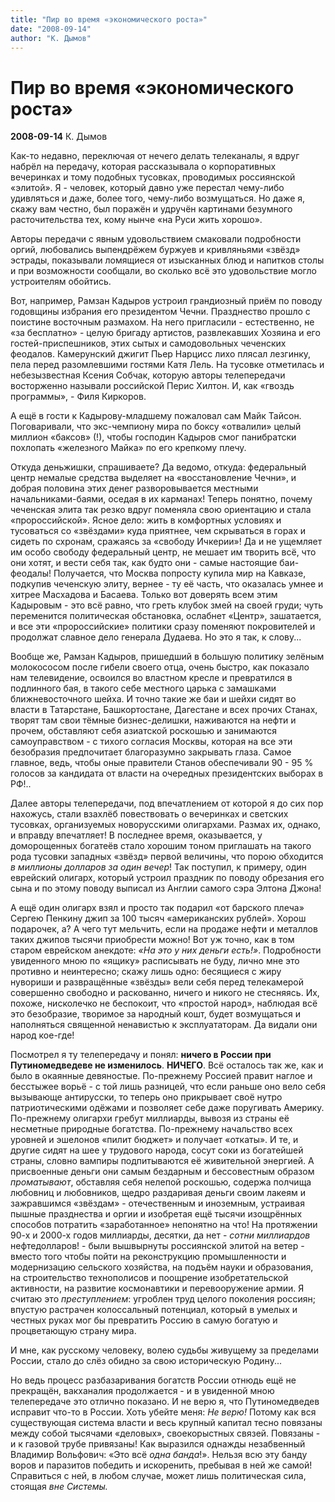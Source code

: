 ```yaml
---
title: "Пир во время «экономического роста»"
date: "2008-09-14"
author: "К. Дымов"
---
```


# Пир во время «экономического роста»

**2008-09-14** К. Дымов

Как-то недавно, переключая от нечего делать телеканалы, я вдруг набрёл на передачу, которая рассказывала о корпоративных вечеринках и тому подобных тусовках, проводимых россиянской «элитой». Я - человек, который давно уже перестал чему-либо удивляться и даже, более того, чему-либо возмущаться. Но даже я, скажу вам честно, был поражён и удручён картинами безумного расточительства тех, кому нынче «на Руси жить хорошо».

Авторы передачи с явным удовольствием смаковали подробности оргий, любовались выпендрёжем буржуев и кривляньями «звёзд» эстрады, показывали ломящиеся от изысканных блюд и напитков столы и при возможности сообщали, во сколько всё это удовольствие могло устроителям обойтись.

Вот, например, Рамзан Кадыров устроил грандиозный приём по поводу годовщины избрания его президентом Чечни. Празднество прошло с поистине восточным размахом. На него пригласили - естественно, не «за бесплатно» - целую бригаду артистов, развлекавших Хозяина и его гостей-приспешников, этих сытых и самодовольных чеченских феодалов. Камерунский джигит Пьер Нарцисс лихо плясал лезгинку, пела перед разомлевшими гостями Катя Лель. На тусовке отметилась и небезызвестная Ксения Собчак, которую авторы телепередачи восторженно называли российской Перис Хилтон. И, как «гвоздь программы», - Филя Киркоров.

А ещё в гости к Кадырову-младшему пожаловал сам Майк Тайсон. Поговаривали, что экс-чемпиону мира по боксу «отвалили» целый миллион «баксов» (!), чтобы господин Кадыров смог панибратски похлопать «железного Майка» по его крепкому плечу.

Откуда деньжишки, спрашиваете? Да ведомо, откуда: федеральный центр немалые средства выделяет на «восстановление Чечни», и добрая половина этих денег разворовывается местными начальниками-баями, оседая в их карманах! Теперь понятно, почему чеченская элита так резко вдруг поменяла свою ориентацию и стала «пророссийской». Ясное дело: жить в комфортных условиях и тусоваться со «звёздами» куда приятнее, чем скрываться в горах и сидеть по схронам, сражаясь за «свободу Ичкерии»! Да и не ущемляет им особо свободу федеральный центр, не мешает им творить всё, что они хотят, и вести себя так, как будто они - самые настоящие баи-феодалы! Получается, что Москва попросту купила мир на Кавказе, подкупив чеченскую элиту, вернее - ту её часть, что оказалась умнее и хитрее Масхадова и Басаева. Только вот доверять всем этим Кадыровым - это всё равно, что греть клубок змей на своей груди; чуть переменится политическая обстановка, ослабнет «Центр», зашатается, и все эти «пророссийские» политики сразу поменяют покровителей и продолжат славное дело генерала Дудаева. Но это я так, к слову...

Вообще же, Рамзан Кадыров, пришедший в большую политику зелёным молокососом после гибели своего отца, очень быстро, как показало нам телевидение, освоился во властном кресле и превратился в подлинного бая, в такого себе местного царька с замашками ближневосточного шейха. И точно такие же баи и шейхи сидят во власти в Татарстане, Башкортостане, Дагестане и всех прочих Станах, творят там свои тёмные бизнес-делишки, наживаются на нефти и прочем, обставляют себя азиатской роскошью и занимаются самоуправством - с тихого согласия Москвы, которая на все эти безобразия предпочитает благоразумно закрывать глаза. Самое главное, ведь, чтобы оные правители Станов обеспечивали 90 - 95 % голосов за кандидата от власти на очередных президентских выборах в РФ!..

Далее авторы телепередачи, под впечатлением от которой я до сих пор нахожусь, стали взахлёб повествовать о вечеринках и светских тусовках, организуемых новорусскими олигархами. Размах их, однако, и вправду впечатляет! В последнее время, оказывается, у доморощенных богатеёв стало хорошим тоном приглашать на такого рода тусовки западных «звёзд» первой величины, что порою обходится *в миллионы долларов за один вечер*! Так поступил, к примеру, один еврейский олигарх, который устроил праздник по поводу обрезания его сына и по этому поводу выписал из Англии самого сэра Элтона Джона!

А ещё один олигарх взял и просто так подарил «от барского плеча» Сергею Пенкину джип за 100 тысяч «американских рублей». Хорош подарочек, а? А чего тут мельчить, если на продаже нефти и металлов таких джипов тысячи приобрести можно! Вот уж точно, как в том старом еврейском анекдоте: *«На это у них деньги есть!»*. Подробности увиденного мною по «ящику» расписывать не буду, лично мне это противно и неинтересно; скажу лишь одно: бесящиеся с жиру нувориши и развращённые «звёзды» вели себя перед телекамерой совершенно свободно и раскованно, ничего и никого не стесняясь. Их, похоже, нисколечко не беспокоит, что «простой народ», наблюдая всё это безобразие, творимое за народный кошт, будет возмущаться и наполняться священной ненавистью к эксплуататорам. Да видали они народ кое-где!

Посмотрел я ту телепередачу и понял: **ничего в России при Путиномедведеве не изменилось**. **НИЧЕГО**. Всё осталось так же, как и было в окаянные девяностые. По-прежнему Россией правит наглое и бесстыжее ворьё - с той лишь разницей, что если раньше оно вело себя вызывающе антирусски, то теперь оно прикрывает своё нутро патриотическими одёжами и позволяет себе даже поругивать Америку. По-прежнему олигархи гребут миллиарды, вывозя из страны её несметные природные богатства. По-прежнему начальство всех уровней и эшелонов «пилит бюджет» и получает «откаты». И те, и другие сидят на шее у трудового народа, сосут соки из богатейшей страны, словно вампиры подпитываются её живительной энергией. А присвоенные деньги они самым бездарным и бессовестным образом *проматывают*, обставляя себя нелепой роскошью, содержа полчища любовниц и любовников, щедро раздаривая деньги своим лакеям и зажравшимся «звёздам» - отечественным и иноземным, устраивая пышные празднества и оргии и изобретая ещё тысячи изощрённых способов потратить «заработанное» непонятно на что! На протяжении 90-х и 2000-х годов миллиарды, десятки, да нет - *сотни миллиардов* нефтедолларов! - были вышвырнуты россиянской элитой на ветер - вместо того чтобы пойти на реконструкцию промышленности и модернизацию сельского хозяйства, на подъём науки и образования, на строительство технополисов и поощрение изобретательской активности, на развитие космонавтики и перевооружение армии. Я считаю это *преступлением*: угроблен труд целого поколения россиян; впустую растрачен колоссальный потенциал, который в умелых и честных руках мог бы превратить Россию в самую богатую и процветающую страну мира.

И мне, как русскому человеку, волею судьбы живущему за пределами России, стало до слёз обидно за свою историческую Родину...

Но ведь процесс разбазаривания богатств России отнюдь ещё не прекращён, вакханалия продолжается - и в увиденной мною телепередаче это отлично показано. И не верю я, что Путиномедведев исправит что-то в России. Хоть убейте меня: *Не верю!* Потому как вся существующая система власти и весь крупный капитал тесно повязаны между собой тысячами «деловых», своекорыстных связей. Повязаны - и к газовой трубе привязаны! Как выразился однажды незабвенный Владимир Вольфович: «Это всё *одна банда*!». Нельзя всю эту банду воров и паразитов победить и искоренить, пребывая в ней же самой! Справиться с ней, в любом случае, может лишь политическая сила, стоящая *вне Системы.*